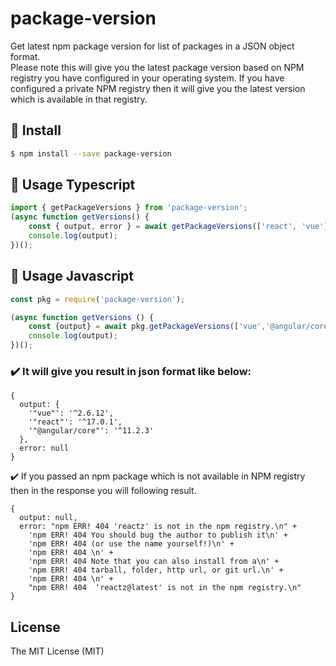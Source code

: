 # package-version

Get latest npm package version for list of packages in a JSON object format.
<br/>
Please note this will give you the latest package version based on NPM registry you have configured in your operating system.
If you have configured a private NPM registry then it will give you the latest version which is available in that registry.

## 🌟 Install

```sh
$ npm install --save package-version
```


## 🔨 Usage Typescript

```js
import { getPackageVersions } from 'package-version';
(async function getVersions() {
    const { output, error } = await getPackageVersions(['react', 'vue']);
    console.log(output);
})();

```


## 🔨 Usage Javascript

```js
const pkg = require('package-version');

(async function getVersions () {
    const {output} = await pkg.getPackageVersions(['vue','@angular/core','react']);
    console.log(output);
})();


```

### ✔️ It will give you result in json format like below:
```
{
  output: {
    '"vue"': '^2.6.12',
    '"react"': '^17.0.1',
    '"@angular/core"': '^11.2.3'
  },
  error: null
}
```
✔️ If you passed an npm package which is not available in NPM registry then in the response you will following result.
```
{
  output: null,
  error: "npm ERR! 404 'reactz' is not in the npm registry.\n" +
    'npm ERR! 404 You should bug the author to publish it\n' +
    'npm ERR! 404 (or use the name yourself!)\n' +
    'npm ERR! 404 \n' +
    'npm ERR! 404 Note that you can also install from a\n' +
    'npm ERR! 404 tarball, folder, http url, or git url.\n' +
    'npm ERR! 404 \n' +
    "npm ERR! 404  'reactz@latest' is not in the npm registry.\n"
}
```

## License

The MIT License (MIT)
